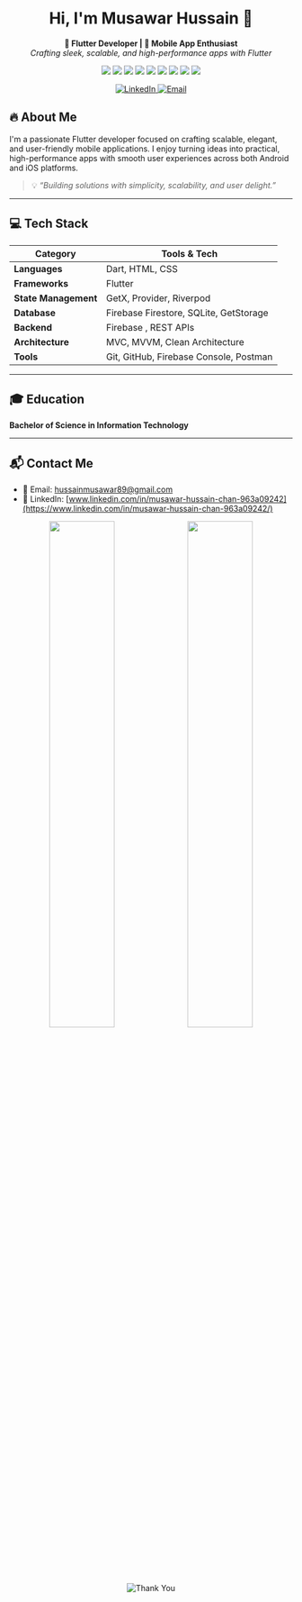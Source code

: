 

<h1 align="center">Hi, I'm Musawar Hussain 👋</h1>
<p align="center">
  <strong>💙 Flutter Developer | 📱 Mobile App Enthusiast</strong><br>
  <em>Crafting sleek, scalable, and high-performance apps with Flutter</em>
</p>


<p align="center">
  <img src="https://img.shields.io/badge/Flutter-%2302569B.svg?style=for-the-badge&logo=flutter&logoColor=white"/>
  <img src="https://img.shields.io/badge/Dart-%230175C2.svg?style=for-the-badge&logo=dart&logoColor=white"/>
<img src="https://img.shields.io/badge/GetX-blue?style=for-the-badge"/>
<img src="https://img.shields.io/badge/Provider-green?style=for-the-badge"/>
<img src="https://img.shields.io/badge/Bloc-orange?style=for-the-badge"/>
<img src="https://img.shields.io/badge/Riverpod-purple?style=for-the-badge"/>
<img src="https://img.shields.io/badge/State%20Management-grey?style=for-the-badge"/>
  <img src="https://img.shields.io/badge/Firebase-%23FFCA28.svg?style=for-the-badge&logo=firebase&logoColor=black"/>
  <img src="https://img.shields.io/badge/REST%20API-Integration-green?style=for-the-badge&logo=postman&logoColor=white"/>
</p>


<p align="center">


<a href="https://www.linkedin.com/in/musawar-hussain-chan-963a09242">
  <img src="https://img.shields.io/badge/LinkedIn-Musawar%20Hussain%20Chan-0077B5?style=for-the-badge&logo=linkedin&logoColor=white" alt="LinkedIn"/>
</a>

<a href="mailto:hussainmusawar@gmail.com">
  <img src="https://img.shields.io/badge/Email-hussainmusawar89%40gmail.com-red?style=for-the-badge&logo=gmail&logoColor=white" alt="Email"/>
</a>

</p>


## 🔥 About Me

I'm a passionate Flutter developer focused on crafting scalable, elegant, and user-friendly mobile applications. I enjoy turning ideas into practical, high-performance apps with smooth user experiences across both Android and iOS platforms.

> 💡 *“Building solutions with simplicity, scalability, and user delight.”*

---

## 💻 Tech Stack

| Category             | Tools & Tech                                                                       |
|----------------------|-------------------------------------------------------------------------------------|
| **Languages**        | Dart, HTML, CSS                                                                     |
| **Frameworks**       | Flutter                                                                             |
| **State Management** | GetX, Provider, Riverpod                                                            |
| **Database**         | Firebase Firestore, SQLite, GetStorage
| **Backend**          | Firebase , REST APIs                                             |
| **Architecture**     | MVC, MVVM, Clean Architecture                                                       |
| **Tools**            | Git, GitHub, Firebase Console, Postman                                              |

---

## 🎓 Education

**Bachelor of Science in Information Technology**

---

## 📬 Contact Me

- 📧 Email: [hussainmusawar89@gmail.com](mailto:hussainmusawar89@gmail.com)
- 💼 LinkedIn: [www.linkedin.com/in/musawar-hussain-chan-963a09242](https://www.linkedin.com/in/musawar-hussain-chan-963a09242/)

<p align="center">
  <img src="https://github-readme-stats.vercel.app/api?username=Musawarchan&show_icons=true&theme=radical" width="48%"/>
  <img src="https://github-readme-streak-stats.herokuapp.com/?user=Musawarchan&theme=radical" width="48%"/>
</p>



<p align="center">
  <img src="https://readme-typing-svg.herokuapp.com/?lines=Thanks+for+visiting+my+profile!++Let's+build+something+great+together.+🚀&center=true&width=1000&height=45" alt="Thank You" />
</p>


